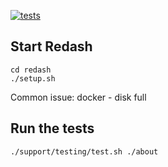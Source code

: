 [![tests](https://github.com/ericminio/learning-redash/actions/workflows/tests.yml/badge.svg)](https://github.com/ericminio/learning-redash/actions/workflows/tests.yml)

## Start Redash

```
cd redash
./setup.sh
```

Common issue: docker - disk full

## Run the tests

```
./support/testing/test.sh ./about
```

